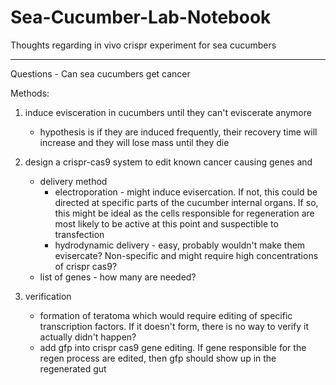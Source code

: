 # Sea-Cucumber-Lab-Notebook

Thoughts regarding in vivo crispr experiment for sea cucumbers

------------------------
Questions - Can sea cucumbers get cancer

Methods:
1. induce evisceration in cucumbers until they can't eviscerate anymore
	* hypothesis is if they are induced frequently, their recovery time will increase and they will lose mass until they die
2. design a crispr-cas9 system to edit known cancer causing genes and 
	* delivery method
		* electroporation - might induce evisercation. If not, this could be directed at specific parts of the cucumber internal organs. If so, this might be ideal as the cells responsible for regeneration are most likely to be active at this point and suspectible to transfection
		* hydrodynamic delivery - easy, probably wouldn't make them evisercate? Non-specific and might require high concentrations of crispr cas9? 
	* list of genes - how many are needed?

3. verification
	* formation of teratoma which would require editing of specific transcription factors. If it doesn't form, there is no way to verify it actually didn't happen?
	* add gfp into crispr cas9 gene editing. If gene responsible for the regen process are edited, then gfp should show up in the regenerated gut
